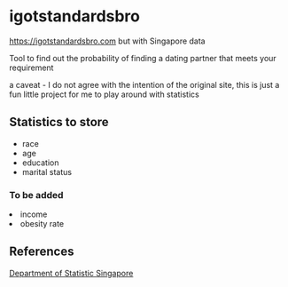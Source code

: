 # igotstandardsbro
https://igotstandardsbro.com but with Singapore data

Tool to find out the probability of finding a dating partner that meets your requirement

a caveat - I do not agree with the intention of the original site, this is just a fun little project for me to play around with statistics

## Statistics to store
<ul>
<li>race</li>
<li>age</li>
<li>education</li>
<li>marital status</li>
</ul>

### To be added
</ul>
<li>income</li>
<li>obesity rate</li>
</ul>

## References
<a href = "https://www.singstat.gov.sg/find-data/search-by-theme/population/population-and-population-structure/latest-data"> Department of Statistic Singapore </a>

